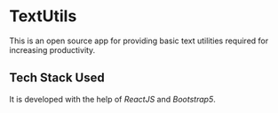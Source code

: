 # TextUtils

This is an open source app for providing basic text utilities required for increasing productivity.

## Tech Stack Used

It is developed with the help of *ReactJS* and *Bootstrap5*.